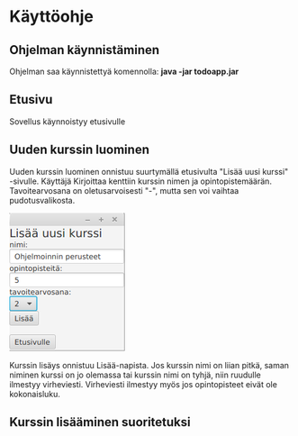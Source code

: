# Käyttöohje

## Ohjelman käynnistäminen
Ohjelman saa käynnistettyä komennolla: **java -jar todoapp.jar**

## Etusivu
Sovellus käynnoistyy etusivulle

## Uuden kurssin luominen

Uuden kurssin luominen onnistuu suurtymällä etusivulta "Lisää uusi kurssi" -sivulle. Käyttäjä Kirjoittaa kenttiin kurssin nimen ja opintopistemäärän. Tavoitearvosana on oletusarvoisesti "-", mutta sen voi vaihtaa pudotusvalikosta.

![alt text](https://github.com/ellikarvonen/otm-harjoitustyo/blob/master/harjoitustyo/dokumentaatio/lisaa_uusi_kurssi.png)

Kurssin lisäys onnistuu Lisää-napista. Jos kurssin nimi on liian pitkä, saman niminen kurssi on jo olemassa tai kurssin nimi on tyhjä, niin ruudulle ilmestyy virheviesti. Virheviesti ilmestyy myös jos opintopisteet eivät ole kokonaisluku.

## Kurssin lisääminen suoritetuksi 
